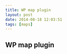 ```yaml
---
title: WP map plugin
layout: post
date: 2014-08-18 12:03:51
tags: [maps]
---
```

## WP map plugin


